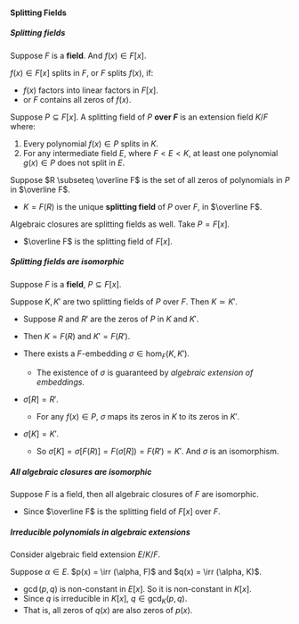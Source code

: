 #### Splitting Fields

##### Splitting fields

Suppose $F$ is a **field**. And $f(x) \in F[x]$.

$f(x) \in F[x]$ splits in $F$, or $F$ splits $f(x)$, if:

- $f(x)$ factors into linear factors in $F[x]$.
- or $F$ contains all zeros of $f(x)$.

Suppose $P \subseteq F[x]$. A splitting field of $P$ **over $F$** is an extension field $K / F$ where:

1. Every polynomial $f(x) \in P$ splits in $K$.
2. For any intermediate field $E$, where $F \lt E<K$, at least one polynomial $g(x) \in P$ does not split in $E$.

Suppose $R \subseteq \overline F$ is the set of all zeros of polynomials in $P$ in $\overline F$.

- $K = F(R)$ is the unique **splitting field** of $P$ over $F$, in $\overline F$.

Algebraic closures are splitting fields as well. Take $P = F[x]$.

- $\overline F$ is the splitting field of $F[x]$.

##### Splitting fields are isomorphic

Suppose $F$​ is a **field**, $P \subseteq F[x]$​.

Suppose $K, K'$ are two splitting fields of $P$ over $F$. Then $K \simeq K'$.

- Suppose $R$ and $R'$ are the zeros of $P$ in $K$ and $K'$.
- Then $K = F(R)$ and $K' = F(R')$.
- There exists a $F$-embedding $\sigma \in \hom_F(K, K')$.
  - The existence of $\sigma$ is guaranteed by *algebraic extension of embeddings*.
- $\sigma[R] = R'$.
  - For any $f(x) \in P$, $\sigma$ maps its zeros in $K$ to its zeros in $K'$.

- $\sigma[K] = K'$.
  - So $\sigma[K] = \sigma[F(R)] = F(\sigma[R]) = F(R') = K'$. And $\sigma$ is an isomorphism.


##### All algebraic closures are isomorphic

Suppose $F$ is a field, then all algebraic closures of $F$ are isomorphic.

- Since $\overline F$ is the splitting field of $F[x]$ over $F$.

##### Irreducible polynomials in algebraic extensions

Consider algebraic field extension $E / K / F$.

Suppose $\alpha \in E$. $p(x) = \irr (\alpha, F)$ and $q(x) = \irr (\alpha, K)$.

- $\gcd(p, q)$ is non-constant in $E[x]$. So it is non-constant in $K[x]$.
- Since $q$ is irreducible in $K[x]$, $q \in \gcd_K(p, q)$.
- That is, all zeros of $q(x)$ are also zeros of $p(x)$.


